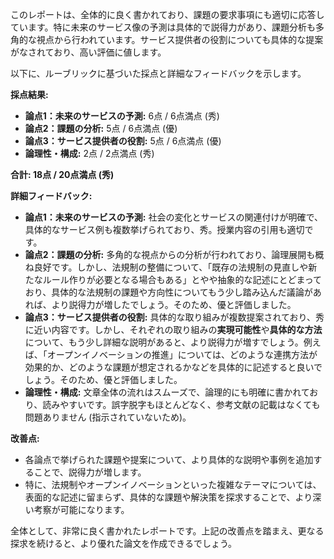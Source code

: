 このレポートは、全体的に良く書かれており、課題の要求事項にも適切に応答しています。特に未来のサービス像の予測は具体的で説得力があり、課題分析も多角的な視点から行われています。サービス提供者の役割についても具体的な提案がなされており、高い評価に値します。

以下に、ルーブリックに基づいた採点と詳細なフィードバックを示します。

**採点結果:**

* **論点1：未来のサービスの予測:** 6点 / 6点満点 (秀)
* **論点2：課題の分析:** 5点 / 6点満点 (優)
* **論点3：サービス提供者の役割:** 5点 / 6点満点 (優)
* **論理性・構成:** 2点 / 2点満点 (秀)

**合計: 18点 / 20点満点 (秀)**

**詳細フィードバック:**

* **論点1：未来のサービスの予測:** 社会の変化とサービスの関連付けが明確で、具体的なサービス例も複数挙げられており、秀。授業内容の引用も適切です。
* **論点2：課題の分析:** 多角的な視点からの分析が行われており、論理展開も概ね良好です。しかし、法規制の整備について、「既存の法規制の見直しや新たなルール作りが必要となる場合もある」とやや抽象的な記述にとどまっており、具体的な法規制の課題や方向性についてもう少し踏み込んだ議論があれば、より説得力が増したでしょう。そのため、優と評価しました。
* **論点3：サービス提供者の役割:** 具体的な取り組みが複数提案されており、秀に近い内容です。しかし、それぞれの取り組みの**実現可能性**や**具体的な方法**について、もう少し詳細な説明があると、より説得力が増すでしょう。例えば、「オープンイノベーションの推進」については、どのような連携方法が効果的か、どのような課題が想定されるかなどを具体的に記述すると良いでしょう。そのため、優と評価しました。
* **論理性・構成:** 文章全体の流れはスムーズで、論理的にも明確に書かれており、読みやすいです。誤字脱字もほとんどなく、参考文献の記載はなくても問題ありません (指示されていないため)。

**改善点:**

* 各論点で挙げられた課題や提案について、より具体的な説明や事例を追加することで、説得力が増します。
* 特に、法規制やオープンイノベーションといった複雑なテーマについては、表面的な記述に留まらず、具体的な課題や解決策を探求することで、より深い考察が可能になります。


全体として、非常に良く書かれたレポートです。上記の改善点を踏まえ、更なる探求を続けると、より優れた論文を作成できるでしょう。
